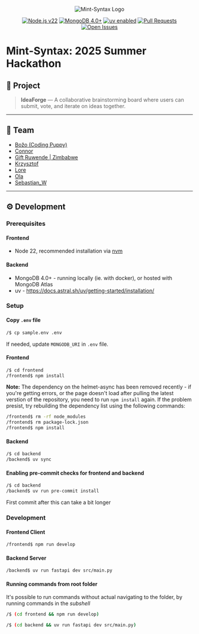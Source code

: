 <p align="center">
  <img src="https://i.ibb.co/Cs11WQFJ/mint-syntax-baner-transparent-1.png" alt="Mint-Syntax Logo" />
</p>

<p align="center">
  <a href="https://nodejs.org/"><img src="https://img.shields.io/badge/Node.js-22.x-green" alt="Node.js v22" /></a>
  <a href="https://www.mongodb.com/"><img src="https://img.shields.io/badge/MongoDB-4.0+-brightgreen" alt="MongoDB 4.0+" /></a>
  <a href="https://docs.astral.sh/uv/"><img src="https://img.shields.io/badge/uv-enabled-purple" alt="uv enabled" /></a>
  <a href="https://github.com/freeCodeCamp-2025-Summer-Hackathon/mint-syntax/pulls">
    <img src="https://img.shields.io/github/issues-pr/freeCodeCamp-2025-Summer-Hackathon/mint-syntax" alt="Pull Requests" />
  </a>
  <a href="https://github.com/freeCodeCamp-2025-Summer-Hackathon/mint-syntax/issues">
    <img src="https://img.shields.io/github/issues/freeCodeCamp-2025-Summer-Hackathon/mint-syntax" alt="Open Issues" />
  </a>
</p>

# Mint-Syntax: 2025 Summer Hackathon

## 📌 Project
> **IdeaForge** — A collaborative brainstorming board where users can submit, vote, and iterate on ideas together.

---

## 👥 Team

<ul>
 <!--<li>Apofus</li>-->
  <li><a href="https://github.com/bstojkovic">Božo (Coding Puppy)</a></li>
  <li><a href="https://github.com/connororeil">Connor</a></li>
  <li><a href="https://github.com/willhitman">Gift Ruwende | Zimbabwe</a></li>
  <li><a href="https://github.com/gikf">Krzysztof</a></li>
   <!--<<li><a href="https://github.com/MarkoCuk54">longlive247</a></li>-->
  <li><a href="https://github.com/Lorevdh">Lore</a></li>
  <!--<li>Millicent</li>-->
  <li><a href="https://github.com/Vallayah">Ola</a></li>
  <li><a href="https://github.com/Sebastian-Wlo">Sebastian_W</a></li>
 <!--<li><a href="https://github.com/tetrisy">Tetris</li>-->
 <!--<li><a href="https://github.com/nurmukhammad03">VooDooRe</a></li>-->
</ul>

---
## ⚙️ Development

### Prerequisites

#### Frontend
- Node 22, recommended installation via [nvm](https://github.com/nvm-sh/nvm/)

#### Backend

- MongoDB 4.0+ - running locally (ie. with docker), or hosted with MongoDB Atlas
- uv - https://docs.astral.sh/uv/getting-started/installation/

### Setup

#### Copy `.env` file

```bash
/$ cp sample.env .env
```

If needed, update `MONGODB_URI` in `.env` file.

#### Frontend

```bash
/$ cd frontend
/frontend$ npm install
```

**Note:** The dependency on the helmet-async has been removed recently - if you're getting errors, or the page doesn't load after pulling the latest verstion of the repository, you need to run `npm install` again. If the problem presist, try rebuilding the dependency list using the following commands:

```bash
/frontend$ rm -rf node_modules
/frontend$ rm package-lock.json
/frontend$ npm install
```
#### Backend

```bash
/$ cd backend
/backend$ uv sync
```

#### Enabling pre-commit checks for frontend and backend

```bash
/$ cd backend
/backend$ uv run pre-commit install
```
First commit after this can take a bit longer

### Development

#### Frontend Client

```bash
/frontend$ npm run develop
```

#### Backend Server

```bash
/backend$ uv run fastapi dev src/main.py
```

#### Running commands from root folder

It's possible to run commands without actual navigating to the folder, by running commands in the _subshell_

```bash
/$ (cd frontend && npm run develop)
```

```bash
/$ (cd backend && uv run fastapi dev src/main.py)
```
